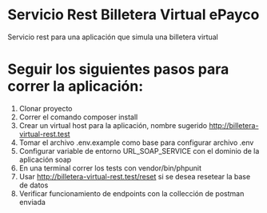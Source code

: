 # Servicio Rest Billetera Virtual ePayco

Servicio rest para una aplicación que simula una billetera virtual

# Seguir los siguientes pasos para correr la aplicación:

1) Clonar proyecto
2) Correr el comando composer install
4) Crear un virtual host para la aplicación, nombre sugerido http://billetera-virtual-rest.test
5) Tomar el archivo .env.example como base para configurar archivo .env
6) Configurar variable de entorno URL_SOAP_SERVICE con el dominio de la aplicación soap
9) En una terminal correr los tests con vendor/bin/phpunit
10) Usar http://billetera-virtual-rest.test/reset si se desea resetear la base de datos
11) Verificar funcionamiento de endpoints con la collección de postman enviada
